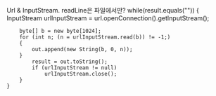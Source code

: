 Url & InputStream. readLine은 파일에서만?
	while(result.equals(""))
	{            
	    InputStream urlInputStream = url.openConnection().getInputStream();
	    
	    byte[] b = new byte[1024];
	    for (int n; (n = urlInputStream.read(b)) != -1;) 
	    {
	        out.append(new String(b, 0, n));
	    }
		    result = out.toString();
		    if (urlInputStream != null) 
		    	urlInputStream.close();
	    }
    }